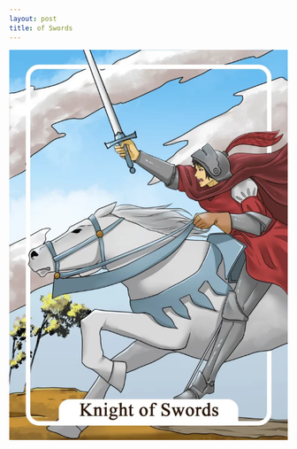 ```yaml
---
layout: post
title: of Swords
---
```


![](../images/Knight-of-Swords-Tarot-Card-Meaning-732x1024.webp)
